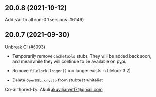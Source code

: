 ## 20.0.8 (2021-10-12)

Add star to all non-0.1 versions (#6146)

## 20.0.7 (2021-09-30)

Unbreak CI (#6093)

* Temporarily remove `cachetools` stubs. They will be added back soon, and meanwhile they will continue to be available on pypi.

* Remove `filelock.logger()` (no longer exists in filelock 3.2)

* Delete `OpenSSL.crypto` from stubtest whitelist

Co-authored-by: Akuli <akuviljanen17@gmail.com>

